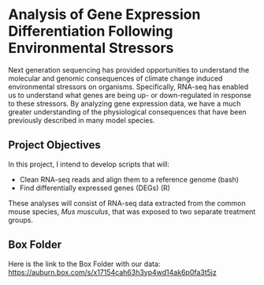 # Analysis of Gene Expression Differentiation Following Environmental Stressors

Next generation sequencing has provided opportunities to understand the molecular and genomic consequences of climate change induced environmental stressors on organisms. Specifically, RNA-seq has enabled us to understand what genes are being up- or down-regulated in response to these stressors. By analyzing gene expression data, we have a much greater understanding of the physiological consequences that have been previously described in many model species. 


## Project Objectives

In this project, I intend to develop scripts that will:
* Clean RNA-seq reads and align them to a reference genome (bash)
* Find differentially expressed genes (DEGs) (R)

These analyses will consist of RNA-seq data extracted from the common mouse species, *Mus musculus*, that was exposed to two separate treatment groups. 

## Box Folder

Here is the link to the Box Folder with our data: https://auburn.box.com/s/x17154cah63h3yp4wd14ak6p0fa3t5jz
